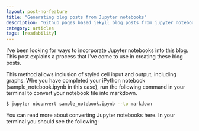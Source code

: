 ```yaml
---
layout: post-no-feature
title: "Generating blog posts from Jupyter notebooks"
description: "Github pages based jekyll blog posts from jupyter notebooks"
category: articles
tags: [readability]
---
```


I've been looking for ways to incorporate Jupyter notebooks into this blog. This post explains a process that I've come to use in creating these blog posts.

This method allows inclusion of styled cell input and output, including graphs. Whe you have completed your iPython notebook (sample_notebook.ipynb in this case), run the following command in your terminal to convert your notebook file into markdown.

```bash
$ jupyter nbconvert sample_notebook.ipynb --to markdown
```

You can read more about converting Jupyter notebooks here. In your terminal you should see the following:


